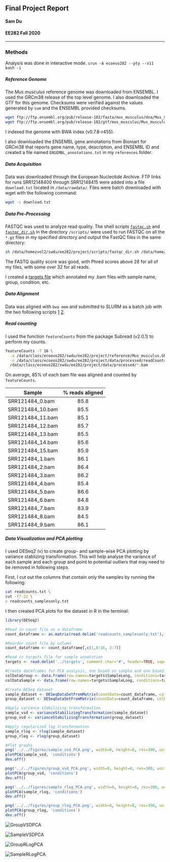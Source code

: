 ## Final Project Report
#### Sam Du
#### EE282 Fall 2020

___

### Methods

Analysis was done in interactive mode. `srun -A ecoevo282 --pty --x11 bash -i`

##### Reference Genome

The _Mus musculus_ reference genome was downloaded from ENSEMBL. I used the GRCm38 release of the top level genome. I also downloaded the GTF for this genome. Checksums were verified against the values generated by `sum` and the ENSEMBL provided checksums.

```bash
wget ftp://ftp.ensembl.org/pub/release-102/fasta/mus_musculus/dna/Mus_musculus.GRCm38.dna.toplevel.fa.gz
wget ftp://ftp.ensembl.org/pub/release-102/gtf/mus_musculus/Mus_musculus.GRCm38.102.gtf.gz 
```

I indexed the genome with BWA index (v0.7.8-r455).

I also downloaded the ENSEMBL gene annotations from Biomart for GRCm38 that reports gene name, type, description, and ENSEMBL ID and created a file named `ENSEMBL_annotations.txt` in my `references` folder.

##### Data Acquisition

Data was downloaded through the European Nucleotide Archive. FTP links for runs SRR12148400 through SRR12148415 were added into a file `download.txt` located in `/data/rawdata/`. Files were batch downloaded with wget with the following command:

```bash
wget -i download.txt
```

##### Data Pre-Processing

FASTQC was used to analyze read quality. The shell scripts [`fastqc.sh`](https://github.com/swd12012/ee282/blob/finalProject/project/scripts/fastqc.sub) and [`fastqc_dir.sh`](https://github.com/swd12012/ee282/blob/finalProject/project/scripts/fastqc_dir.sh) in the directory `/scripts/` were used to run FASTQC on all the `*.gz` files in my specified directory and output the FastQC files in the same directory:

```bash
sh /data/homezvol2/swdu/ee282/project/scripts/fastqc_dir.sh /data/homezvol2/swdu/ee282/project/data/rawdata/ /data/homezvol2/swdu/ee282/project/data/rawdata/
```

The FASTQ quality score was good, with Phred scores above 28 for all of my files, with some over 32 for all reads.

I created a [targets file](https://github.com/swd12012/ee282/blob/finalProject/project/data/processed/PCA_sample_vsd.pdf) which annotated my .bam files with sample name, group, condition, etc.

##### Data Alignment

Data was aligned with `bwa mem` and submitted to SLURM as a batch job with the two following scripts [1](https://github.com/swd12012/ee282/blob/finalProject/project/scripts/bwamem.sub) [2](https://github.com/swd12012/ee282/blob/finalProject/project/scripts/bwamem10-15.sub).

##### Read counting

I used the function `featureCounts` from the package Subread (v2.0.1) to perform my counts.

```bash
featureCounts -T 16 \
  -a /data/class/ecoevo282/swdu/ee282/project/reference/Mus_musculus.GRCm38.102.gtf.gz \
  -o /data/class/ecoevo282/swdu/ee282/project/data/processed/readCounts.txt \
  /data/class/ecoevo282/swdu/ee282/project/data/processed/*.bam
  ```

On average, 85% of each bam file was aligned and counted by `featureCounts`.

| __Sample__           | % reads aligned |
|------------------|:---------------:|
| SRR121484_0.bam  |       85.8      |
| SRR121484_10.bam |       85.5      |
| SRR121484_11.bam |       85.1      |
| SRR121484_12.bam |       85.7      |
| SRR121484_13.bam |       85.5      |
| SRR121484_14.bam |       85.6      |
| SRR121484_15.bam |       85.9      |
| SRR121484_1.bam  |       86.1      |
| SRR121484_2.bam  |       86.4      |
| SRR121484_3.bam  |       86.2      |
| SRR121484_4.bam  |       85.4      |
| SRR121484_5.bam  |       86.6      |
| SRR121484_6.bam  |       84.8      |
| SRR121484_7.bam  |       83.9      |
| SRR121484_8.bam  |       84.5      |
| SRR121484_9.bam  |       86.1      |

##### Data Visualization and PCA plotting

I used DESeq2 (v) to create group- and sample-wise PCA plotting by variance stablizing transformation. This will help analyse the variance of each sample and each group and point to potential outliers that may need to be removed in following steps.

First, I cut out the columns that contain only the samples by running the following:

```bash
cat readcounts.txt \
cut -f7-22 \
> readcounts_samplesonly.txt
```

I then created PCA plots for the dataset in R in the terminal:
```R
library(DESeq2)

#Read in count file as a dataframe
count_dataframe <- as.matrix(read.delim('readcounts_samplesonly.txt'), header=TRUE)

#Reorder count file by column
count_dataframe <- count_dataframe[,c(1,8:16, 2:7)]

#Read in targets file for sample annotation
targets <- read.delim('../targets', comment.char='#', header=TRUE, sep='\t')

#Create dataframes for PCA analysis, one based on sample and one based on group
colDataGroup <- data.frame(row.names=targets$SampleLong, conditions=targets$Factor)
colDataSample <- data.frame(row.names=targets$SampleLong, conditions=targets$SampleLong)

#Create DESeq dataset
sample_dataset <- DESeqDataSetFromMatrix(countData=count_dataframe, colData=colDataSample, design = ~ conditions)
group_dataset <- DESeqDataSetFromMatrix(countData=count_dataframe, colData=colDataGroup, design = ~ conditions)

#Apply variance stabilizing transformation
sample_vsd <- varianceStabilizingTransformation(sample_dataset)
group_vsd <- varianceStabilizingTransformation(group_dataset)

#Apply regularized log transformation
sample_rlog <- rlog(sample_dataset)
group_rlog <- rlog(group_dataset)

#Plot graphs
png('../../figures/sample_vsd_PCA.png', width=8, height=8, res=300, units='in')
plotPCA(sample_vsd, 'conditions')
dev.off()

png('../../figures/group_vsd_PCA.png', width=8, height=8, res=300, units='in')
plotPCA(group_vsd, 'conditions')
dev.off()

png('../../figures/sample_rlog_PCA.png', width=8, height=8, res=300, units='in')
plotPCA(sample_rlog, 'conditions')
dev.off()

png('../../figures/group_rlog_PCA.png', width=8, height=8, res=300, units='in')
plotPCA(group_rlog, 'conditions')
dev.off()
```

![GroupVSDPCA](https://github.com/swd12012/ee282/blob/finalProject/project/figures/group_vsd_PCA.png)

![SampleVSDPCA](https://github.com/swd12012/ee282/blob/finalProject/project/figures/sample_vsd_PCA.png)

![GroupRLogPCA](https://github.com/swd12012/ee282/blob/finalProject/project/figures/group_rlog_PCA.png)

![SampleRLogPCA](https://github.com/swd12012/ee282/blob/finalProject/project/figures/sample_rlog_PCA.png)
